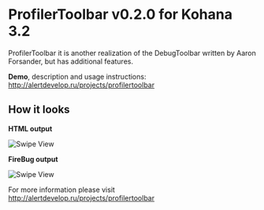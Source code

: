 ProfilerToolbar v0.2.0 for Kohana 3.2
===============
ProfilerToolbar it is another realization of the DebugToolbar written by Aaron Forsander, but has additional features.

**Demo**, description and usage instructions: http://alertdevelop.ru/projects/profilertoolbar

How it looks
-----

**HTML output**

![Swipe View](http://alertdevelop.ru/img/profilertoolbar/ptb1.png)

**FireBug output**

![Swipe View](http://alertdevelop.ru/img/profilertoolbar/firebug_short.png)


For more information please visit http://alertdevelop.ru/projects/profilertoolbar